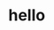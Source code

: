 <html>
  <head>
		<meta charset='utf-8'>
    <meta http-equiv="X-UA-Compatible" content="IE=edge">
    <meta name="viewport" content="width=device-width, initial-scale=1">
    <link rel="stylesheet" href="https://maghil.github.io/assets/css/custom.css?v=1b6eee0339a375662191c0dbae7d475ed993bcc6">
	</head>	
	<body>
    <h1>hello</h1>
		<!---<img src="https://github.com/Maghil/Maghil.github.io/blob/master/images/Automation%20Engineer.png"> --->
	</body>
</html>
